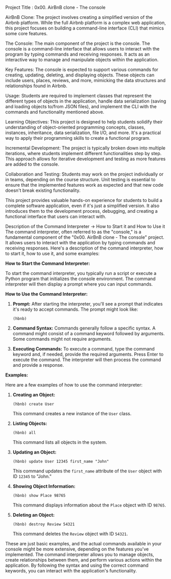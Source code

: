 Project Title : 0x00. AirBnB clone - The console


AirBnB Clone:
The project involves creating a simplified version of the Airbnb platform. While the full Airbnb platform is a complex web application, this project focuses on building a command-line interface (CLI) that mimics some core features.

The Console:
The main component of the project is the console. The console is a command-line interface that allows users to interact with the program by typing commands and receiving responses. It acts as an interactive way to manage and manipulate objects within the application.

Key Features:
The console is expected to support various commands for creating, updating, deleting, and displaying objects. These objects can include users, places, reviews, and more, mimicking the data structures and relationships found in Airbnb.

Usage:
Students are required to implement classes that represent the different types of objects in the application, handle data serialization (saving and loading objects to/from JSON files), and implement the CLI with the commands and functionality mentioned above.

Learning Objectives:
This project is designed to help students solidify their understanding of object-oriented programming concepts, classes, instances, inheritance, data serialization, file I/O, and more. It's a practical way to apply their programming skills to create a functional program.

Incremental Development:
The project is typically broken down into multiple iterations, where students implement different functionalities step by step. This approach allows for iterative development and testing as more features are added to the console.

Collaboration and Testing:
Students may work on the project individually or in teams, depending on the course structure. Unit testing is essential to ensure that the implemented features work as expected and that new code doesn't break existing functionality.

This project provides valuable hands-on experience for students to build a complete software application, even if it's just a simplified version. It also introduces them to the development process, debugging, and creating a functional interface that users can interact with.


Description of the Command Interpreter -> How to Start it and How to Use it
The command interpreter, often referred to as the "console," is a fundamental component of the "0x00. AirBnB clone - The console" project. It allows users to interact with the application by typing commands and receiving responses. Here's a description of the command interpreter, how to start it, how to use it, and some examples:

**How to Start the Command Interpreter:**

To start the command interpreter, you typically run a script or execute a Python program that initializes the console environment. The command interpreter will then display a prompt where you can input commands.

**How to Use the Command Interpreter:**

1. **Prompt:**
   After starting the interpreter, you'll see a prompt that indicates it's ready to accept commands. The prompt might look like:
   ```
   (hbnb)
   ```

2. **Command Syntax:**
   Commands generally follow a specific syntax. A command might consist of a command keyword followed by arguments. Some commands might not require arguments.

3. **Executing Commands:**
   To execute a command, type the command keyword and, if needed, provide the required arguments. Press Enter to execute the command. The interpreter will then process the command and provide a response.

**Examples:**

Here are a few examples of how to use the command interpreter:

1. **Creating an Object:**
   ```
   (hbnb) create User
   ```

   This command creates a new instance of the `User` class.

2. **Listing Objects:**
   ```
   (hbnb) all
   ```

   This command lists all objects in the system.

3. **Updating an Object:**
   ```
   (hbnb) update User 12345 first_name "John"
   ```

   This command updates the `first_name` attribute of the `User` object with ID `12345` to "John."

4. **Showing Object Information:**
   ```
   (hbnb) show Place 98765
   ```

   This command displays information about the `Place` object with ID `98765`.

5. **Deleting an Object:**
   ```
   (hbnb) destroy Review 54321
   ```

   This command deletes the `Review` object with ID `54321`.

These are just basic examples, and the actual commands available in your console might be more extensive, depending on the features you've implemented. The command interpreter allows you to manage objects, create relationships between them, and perform various actions within the application. By following the syntax and using the correct command keywords, you can interact with the application's functionality.